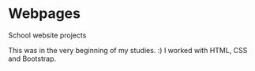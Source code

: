 # Webpages
School website projects

This was in the very beginning of my studies. :)
I worked with HTML, CSS and Bootstrap. 
